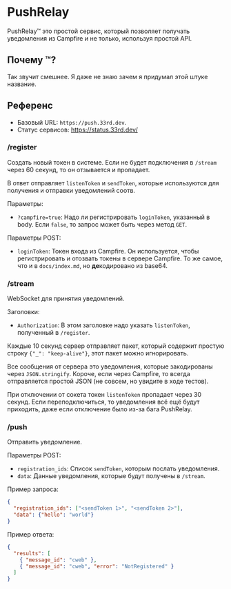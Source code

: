 # PushRelay

PushRelay™ это простой сервис, который позволяет получать
уведомления из Campfire и не только, используя простой API.

## Почему ™?

Так звучит смешнее. Я даже не знаю зачем я придумал этой
штуке название.

## Референс

* Базовый URL: `https://push.33rd.dev`.
* Статус сервисов: https://status.33rd.dev/

### /register

Создать новый токен в системе. Если не будет подключения
в `/stream` через 60 секунд, то он отзывается и пропадает.

В ответ отправляет `listenToken` и `sendToken`, которые
используются для получения и отправки уведомлений соотв.

Параметры:
* `?campfire=true`: Надо ли регистрировать `loginToken`,
  указанный в body. Если `false`, то запрос может быть через
  метод `GET`.

Параметры POST:
* `loginToken`: Токен входа из Campfire. Он используется,
  чтобы регистрировать и отозвать токены в сервере Campfire.
  То же самое, что и в `docs/index.md`, но **де**кодировано
  из base64.

### /stream

WebSocket для принятия уведомлений.

Заголовки:
* `Authorization`: В этом заголовке надо указать
  `listenToken`, полученный в `/register`.

Каждые 10 секунд сервер отправляет пакет, который содержит
простую строку `{"_": "keep-alive"}`, этот пакет можно
игнорировать.

Все сообщения от сервера это уведомления, которые
закодированы через `JSON.stringify`. Короче, если через
Campfire, то всегда отправляется простой JSON (не совсем,
но увидите в ходе тестов).

При отключении от сокета токен `listenToken` пропадает
через 30 секунд. Если переподключиться, то уведомления
всё ещё будут приходить, даже если отключение было из-за
бага PushRelay.

### /push

Отправить уведомление.

Параметры POST:
* `registration_ids`: Список `sendToken`, которым послать
  уведомления.
* `data`: Данные уведомления, которые будут получены в
  `/stream`.

Пример запроса:
```json
{
  "registration_ids": ["<sendToken 1>", "<sendToken 2>"],
  "data": {"hello": "world"}
}
```

Пример ответа:
```json
{
  "results": [
    { "message_id": "cweb" },
    { "message_id": "cweb", "error": "NotRegistered" }
  ]
}
```
